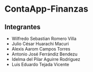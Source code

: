 # ContaApp-Finanzas
## Integrantes
- Wilfredo Sebastian Romero Villa
- Julio César Huarachi Macuri
- Alexis Aarom Campos Torres
- Antonio José Ferrándiz Bendezu
- Idelma del Pilar Aguirre Rodriguez
- Luis Eduardo Tejada Vicente

